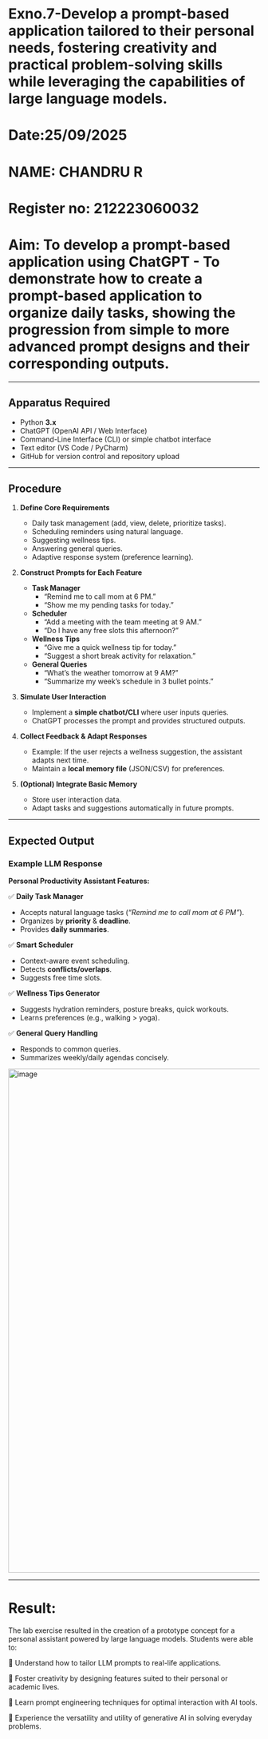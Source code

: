 # Exno.7-Develop a prompt-based application tailored to their personal needs, fostering creativity and practical problem-solving skills while leveraging the capabilities of large language models.

# Date:25/09/2025
# NAME: CHANDRU R
# Register no: 212223060032
# Aim: To develop a prompt-based application using ChatGPT - To demonstrate how to create a prompt-based application to organize daily tasks, showing the progression from simple to more advanced prompt designs and their corresponding outputs.

---

## Apparatus Required  
- Python **3.x**  
- ChatGPT (OpenAI API / Web Interface)  
- Command-Line Interface (CLI) or simple chatbot interface  
- Text editor (VS Code / PyCharm)  
- GitHub for version control and repository upload  

---

## Procedure  

1. **Define Core Requirements**  
   - Daily task management (add, view, delete, prioritize tasks).  
   - Scheduling reminders using natural language.  
   - Suggesting wellness tips.  
   - Answering general queries.  
   - Adaptive response system (preference learning).  

2. **Construct Prompts for Each Feature**  
   - **Task Manager**  
     - “Remind me to call mom at 6 PM.”  
     - “Show me my pending tasks for today.”  
   - **Scheduler**  
     - “Add a meeting with the  team meeting at 9 AM.”  
     - “Do I have any free slots this afternoon?”  
   - **Wellness Tips**  
     - “Give me a quick wellness tip for today.”  
     - “Suggest a short break activity for relaxation.”  
   - **General Queries**  
     - “What’s the weather tomorrow at 9 AM?”  
     - “Summarize my week’s schedule in 3 bullet points.”  

3. **Simulate User Interaction**  
   - Implement a **simple chatbot/CLI** where user inputs queries.  
   - ChatGPT processes the prompt and provides structured outputs.  

4. **Collect Feedback & Adapt Responses**  
   - Example: If the user rejects a wellness suggestion, the assistant adapts next time.  
   - Maintain a **local memory file** (JSON/CSV) for preferences.  

5. **(Optional) Integrate Basic Memory**  
   - Store user interaction data.  
   - Adapt tasks and suggestions automatically in future prompts.  

---

## Expected Output  

### Example LLM Response  

**Personal Productivity Assistant Features:**  

✅ **Daily Task Manager**  
- Accepts natural language tasks (*“Remind me to call mom at 6 PM”*).  
- Organizes by **priority** & **deadline**.  
- Provides **daily summaries**.  

✅ **Smart Scheduler**  
- Context-aware event scheduling.  
- Detects **conflicts/overlaps**.  
- Suggests free time slots.  

✅ **Wellness Tips Generator**  
- Suggests hydration reminders, posture breaks, quick workouts.  
- Learns preferences (e.g., walking > yoga).  

✅ **General Query Handling**  
- Responds to common queries.  
- Summarizes weekly/daily agendas concisely.

<img width="1124" height="1010" alt="image" src="https://github.com/user-attachments/assets/37d0969f-a8d8-4ac6-bea4-0559b481810e" />



---

# Result: 

The lab exercise resulted in the creation of a prototype concept for a personal assistant powered by large language models. Students were able to:

 Understand how to tailor LLM prompts to real-life applications.

 Foster creativity by designing features suited to their personal or academic lives.

 Learn prompt engineering techniques for optimal interaction with AI tools.

 Experience the versatility and utility of generative AI in solving everyday problems.
